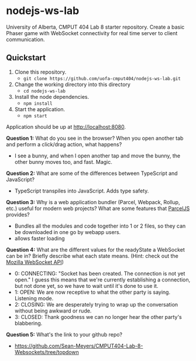 # nodejs-ws-lab

University of Alberta, CMPUT 404 Lab 8 starter repository. Create a basic Phaser
game with WebSocket connectivity for real time server to client communication.

## Quickstart

1. Clone this repository.
    * `git clone https://github.com/uofa-cmput404/nodejs-ws-lab.git`
2. Change the working directory into this directory
    * `cd nodejs-ws-lab`
3. Install the node dependencies.
    * `npm install`
4. Start the application.
    * `npm start`

Application should be up at [http://localhost:8080](http://localhost:8080).


**Question 1:** What do you see in the browser? When you open another tab and perform a click/drag action, what happens?
- I see a bunny, and when I open another tap and move the bunny, the other bunny moves too, and fast. Magic.

**Question 2:** What are some of the differences between TypeScript and JavaScript?
- TypeScript transpiles into JavaScript. Adds type safety.

**Question 3:** Why is a web application bundler (Parcel, Webpack, Rollup, etc.) useful for modern web projects? What are some features that [ParcelJS](https://parceljs.org/) provides?
- Bundles all the modules and code together into 1 or 2 files, so they can be downloaded in one go by webapp users.
- allows faster loading

**Question 4:** What are the different values for the readyState a WebSocket can be in? Briefly describe what each state means. (Hint: check out the [Mozilla WebSocket API](https://developer.mozilla.org/en-US/docs/Web/API/WebSocket))
- 0: CONNECTING: "Socket has been created. The connection is not yet open." I guess this means that we're currently establishing a connection, but not done yet, so we have to wait until it's done to use it.
- 1: OPEN: We are now receptive to what the other party is saying. Listening mode.
- 2: CLOSING: We are desperately trying to wrap up the conversation without being awkward or rude.
- 3: CLOSED: Thank goodness we can no longer hear the other party's blabbering.

**Question 5:** What's the link to your github repo?
- https://github.com/Sean-Meyers/CMPUT404-Lab-8-Websockets/tree/topdown